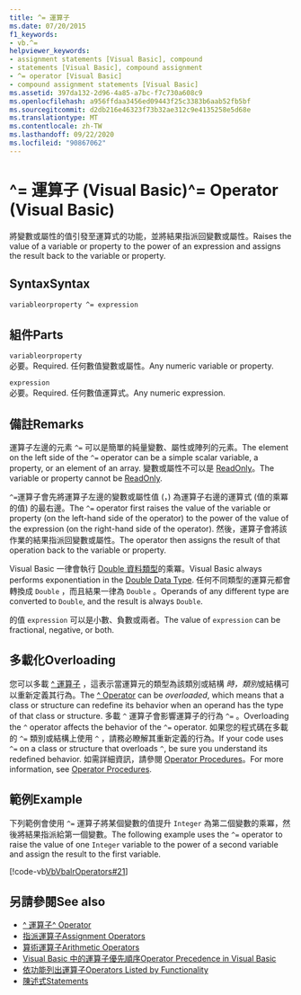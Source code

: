 ```yaml
---
title: ^= 運算子
ms.date: 07/20/2015
f1_keywords:
- vb.^=
helpviewer_keywords:
- assignment statements [Visual Basic], compound
- statements [Visual Basic], compound assignment
- ^= operator [Visual Basic]
- compound assignment statements [Visual Basic]
ms.assetid: 397da132-2d96-4a85-a7bc-f7c730a608c9
ms.openlocfilehash: a956ffdaa3456ed09443f25c3383b6aab52fb5bf
ms.sourcegitcommit: d2db216e46323f73b32ae312c9e4135258e5d68e
ms.translationtype: MT
ms.contentlocale: zh-TW
ms.lasthandoff: 09/22/2020
ms.locfileid: "90867062"
---
```

# <a name="-operator-visual-basic"></a><span data-ttu-id="221d4-102">^= 運算子 (Visual Basic)</span><span class="sxs-lookup"><span data-stu-id="221d4-102">^= Operator (Visual Basic)</span></span>

<span data-ttu-id="221d4-103">將變數或屬性的值引發至運算式的功能，並將結果指派回變數或屬性。</span><span class="sxs-lookup"><span data-stu-id="221d4-103">Raises the value of a variable or property to the power of an expression and assigns the result back to the variable or property.</span></span>  
  
## <a name="syntax"></a><span data-ttu-id="221d4-104">Syntax</span><span class="sxs-lookup"><span data-stu-id="221d4-104">Syntax</span></span>  
  
```vb  
variableorproperty ^= expression  
```  
  
## <a name="parts"></a><span data-ttu-id="221d4-105">組件</span><span class="sxs-lookup"><span data-stu-id="221d4-105">Parts</span></span>  

 `variableorproperty`  
 <span data-ttu-id="221d4-106">必要。</span><span class="sxs-lookup"><span data-stu-id="221d4-106">Required.</span></span> <span data-ttu-id="221d4-107">任何數值變數或屬性。</span><span class="sxs-lookup"><span data-stu-id="221d4-107">Any numeric variable or property.</span></span>  
  
 `expression`  
 <span data-ttu-id="221d4-108">必要。</span><span class="sxs-lookup"><span data-stu-id="221d4-108">Required.</span></span> <span data-ttu-id="221d4-109">任何數值運算式。</span><span class="sxs-lookup"><span data-stu-id="221d4-109">Any numeric expression.</span></span>  
  
## <a name="remarks"></a><span data-ttu-id="221d4-110">備註</span><span class="sxs-lookup"><span data-stu-id="221d4-110">Remarks</span></span>  

 <span data-ttu-id="221d4-111">運算子左邊的元素 `^=` 可以是簡單的純量變數、屬性或陣列的元素。</span><span class="sxs-lookup"><span data-stu-id="221d4-111">The element on the left side of the `^=` operator can be a simple scalar variable, a property, or an element of an array.</span></span> <span data-ttu-id="221d4-112">變數或屬性不可以是 [ReadOnly](../modifiers/readonly.md)。</span><span class="sxs-lookup"><span data-stu-id="221d4-112">The variable or property cannot be [ReadOnly](../modifiers/readonly.md).</span></span>  
  
 <span data-ttu-id="221d4-113">`^=`運算子會先將運算子左邊的變數或屬性值 (，) 為運算子右邊的運算式 (值的乘冪的值) 的最右邊。</span><span class="sxs-lookup"><span data-stu-id="221d4-113">The `^=` operator first raises the value of the variable or property (on the left-hand side of the operator) to the power of the value of the expression (on the right-hand side of the operator).</span></span> <span data-ttu-id="221d4-114">然後，運算子會將該作業的結果指派回變數或屬性。</span><span class="sxs-lookup"><span data-stu-id="221d4-114">The operator then assigns the result of that operation back to the variable or property.</span></span>  
  
 <span data-ttu-id="221d4-115">Visual Basic 一律會執行 [Double 資料類型](../data-types/double-data-type.md)的乘冪。</span><span class="sxs-lookup"><span data-stu-id="221d4-115">Visual Basic always performs exponentiation in the [Double Data Type](../data-types/double-data-type.md).</span></span> <span data-ttu-id="221d4-116">任何不同類型的運算元都會轉換成 `Double` ，而且結果一律為 `Double` 。</span><span class="sxs-lookup"><span data-stu-id="221d4-116">Operands of any different type are converted to `Double`, and the result is always `Double`.</span></span>  
  
 <span data-ttu-id="221d4-117">的值 `expression` 可以是小數、負數或兩者。</span><span class="sxs-lookup"><span data-stu-id="221d4-117">The value of `expression` can be fractional, negative, or both.</span></span>  
  
## <a name="overloading"></a><span data-ttu-id="221d4-118">多載化</span><span class="sxs-lookup"><span data-stu-id="221d4-118">Overloading</span></span>  

 <span data-ttu-id="221d4-119">您可以多載 [^ 運算子](exponentiation-operator.md) ，這表示當運算元的類型為該類別或結構 *時，類別*或結構可以重新定義其行為。</span><span class="sxs-lookup"><span data-stu-id="221d4-119">The [^ Operator](exponentiation-operator.md) can be *overloaded*, which means that a class or structure can redefine its behavior when an operand has the type of that class or structure.</span></span> <span data-ttu-id="221d4-120">多載 `^` 運算子會影響運算子的行為 `^=` 。</span><span class="sxs-lookup"><span data-stu-id="221d4-120">Overloading the `^` operator affects the behavior of the `^=` operator.</span></span> <span data-ttu-id="221d4-121">如果您的程式碼在多載的 `^=` 類別或結構上使用 `^` ，請務必瞭解其重新定義的行為。</span><span class="sxs-lookup"><span data-stu-id="221d4-121">If your code uses `^=` on a class or structure that overloads `^`, be sure you understand its redefined behavior.</span></span> <span data-ttu-id="221d4-122">如需詳細資訊，請參閱 [Operator Procedures](../../programming-guide/language-features/procedures/operator-procedures.md)。</span><span class="sxs-lookup"><span data-stu-id="221d4-122">For more information, see [Operator Procedures](../../programming-guide/language-features/procedures/operator-procedures.md).</span></span>  
  
## <a name="example"></a><span data-ttu-id="221d4-123">範例</span><span class="sxs-lookup"><span data-stu-id="221d4-123">Example</span></span>  

 <span data-ttu-id="221d4-124">下列範例會使用 `^=` 運算子將某個變數的值提升 `Integer` 為第二個變數的乘冪，然後將結果指派給第一個變數。</span><span class="sxs-lookup"><span data-stu-id="221d4-124">The following example uses the `^=` operator to raise the value of one `Integer` variable to the power of a second variable and assign the result to the first variable.</span></span>  
  
 [!code-vb[VbVbalrOperators#21](~/samples/snippets/visualbasic/VS_Snippets_VBCSharp/VbVbalrOperators/VB/Class1.vb#21)]  
  
## <a name="see-also"></a><span data-ttu-id="221d4-125">另請參閱</span><span class="sxs-lookup"><span data-stu-id="221d4-125">See also</span></span>

- [<span data-ttu-id="221d4-126">^ 運算子</span><span class="sxs-lookup"><span data-stu-id="221d4-126">^ Operator</span></span>](exponentiation-operator.md)
- [<span data-ttu-id="221d4-127">指派運算子</span><span class="sxs-lookup"><span data-stu-id="221d4-127">Assignment Operators</span></span>](assignment-operators.md)
- [<span data-ttu-id="221d4-128">算術運算子</span><span class="sxs-lookup"><span data-stu-id="221d4-128">Arithmetic Operators</span></span>](arithmetic-operators.md)
- [<span data-ttu-id="221d4-129">Visual Basic 中的運算子優先順序</span><span class="sxs-lookup"><span data-stu-id="221d4-129">Operator Precedence in Visual Basic</span></span>](operator-precedence.md)
- [<span data-ttu-id="221d4-130">依功能列出運算子</span><span class="sxs-lookup"><span data-stu-id="221d4-130">Operators Listed by Functionality</span></span>](operators-listed-by-functionality.md)
- [<span data-ttu-id="221d4-131">陳述式</span><span class="sxs-lookup"><span data-stu-id="221d4-131">Statements</span></span>](../../programming-guide/language-features/statements.md)
